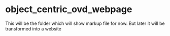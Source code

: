 # object_centric_ovd_webpage
This will be the folder which will show markup file for now. But later it will be transformed into a website
